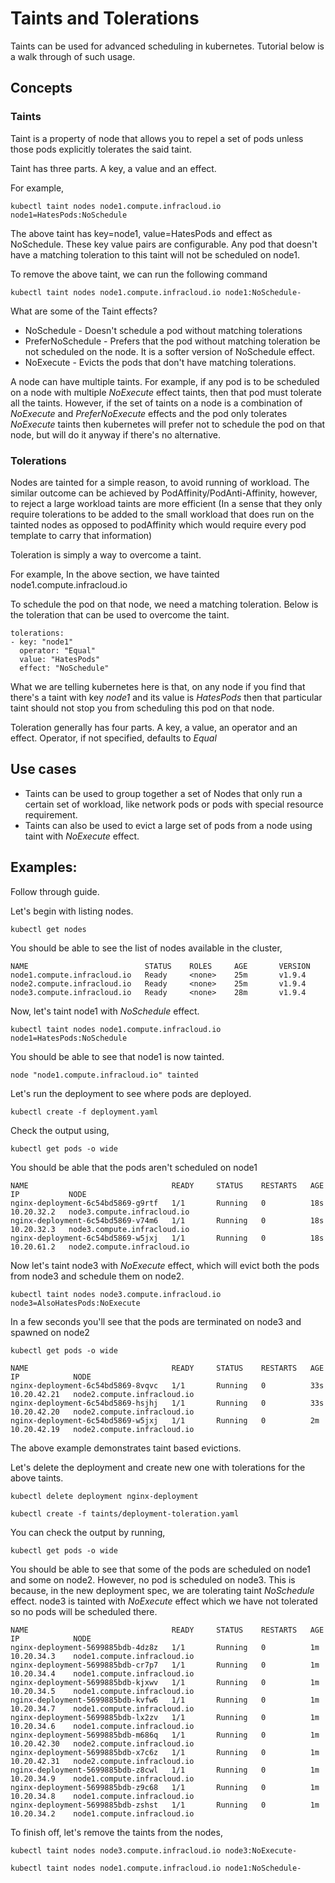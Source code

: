 # Taints and Tolerations
Taints can be used for advanced scheduling in kubernetes. Tutorial below is a walk through of such usage.

## Concepts

### Taints
Taint is a property of node that allows you to repel a set of pods unless those pods explicitly tolerates the said taint.

Taint has three parts. A key, a value and an effect.

For example,
```
kubectl taint nodes node1.compute.infracloud.io node1=HatesPods:NoSchedule
```
The above taint has key=node1, value=HatesPods and effect as NoSchedule. These key value pairs are configurable. Any pod that doesn't have a matching toleration to this taint will not be scheduled on node1.

To remove the above taint, we can run the following command
```
kubectl taint nodes node1.compute.infracloud.io node1:NoSchedule-
```

What are some of the Taint effects?
* NoSchedule - Doesn't schedule a pod without matching tolerations
* PreferNoSchedule - Prefers that the pod without matching toleration be not scheduled on the node. It is a softer version of NoSchedule effect.
* NoExecute - Evicts the pods that don't have matching tolerations.

A node can have multiple taints.
For example, if any pod is to be scheduled on a node with multiple *NoExecute* effect taints, then that pod must tolerate all the taints. However, if the set of taints on a node is a combination of *NoExecute* and *PreferNoExecute* effects and the pod only tolerates *NoExecute* taints then kubernetes will prefer not to schedule the pod on that node, but will do it anyway if there's no alternative.

### Tolerations
Nodes are tainted for a simple reason, to avoid running of workload. The similar outcome can be achieved by PodAffinity/PodAnti-Affinity, however, to reject a large workload taints are more efficient (In a sense that they only require tolerations to be added to the small workload that does run on the tainted nodes as opposed to podAffinity which would require every pod template to carry that information)

Toleration is simply a way to overcome a taint.

For example,
In the above section, we have tainted node1.compute.infracloud.io

To schedule the pod on that node, we need a matching toleration. Below is the toleration that can be used to overcome the taint.

```
tolerations:
- key: "node1"
  operator: "Equal"
  value: "HatesPods"
  effect: "NoSchedule"
```

What we are telling kubernetes here is that, on any node if you find that there's a taint with key *node1* and its value is *HatesPods* then that particular taint should not stop you from scheduling this pod on that node.

Toleration generally has four parts. A key, a value, an operator and an effect.
Operator, if not specified, defaults to *Equal*

## Use cases
* Taints can be used to group together a set of Nodes that only run a certain set of workload, like network pods or pods with special resource requirement.
* Taints can also be used to evict a large set of pods from a node using taint with *NoExecute* effect.

## Examples:
Follow through guide.

Let's begin with listing nodes.

```
kubectl get nodes
```
You should be able to see the list of nodes available in the cluster,
```
NAME                          STATUS    ROLES     AGE       VERSION
node1.compute.infracloud.io   Ready     <none>    25m       v1.9.4
node2.compute.infracloud.io   Ready     <none>    25m       v1.9.4
node3.compute.infracloud.io   Ready     <none>    28m       v1.9.4
```

Now, let's taint node1 with *NoSchedule* effect.
```
kubectl taint nodes node1.compute.infracloud.io node1=HatesPods:NoSchedule
```

You should be able to see that node1 is now tainted.
```
node "node1.compute.infracloud.io" tainted
```

Let's run the deployment to see where pods are deployed.
```
kubectl create -f deployment.yaml
```

Check the output using,
```
kubectl get pods -o wide
```

You should be able that the pods aren't scheduled on node1
```
NAME                                READY     STATUS    RESTARTS   AGE       IP           NODE
nginx-deployment-6c54bd5869-g9rtf   1/1       Running   0          18s       10.20.32.2   node3.compute.infracloud.io
nginx-deployment-6c54bd5869-v74m6   1/1       Running   0          18s       10.20.32.3   node3.compute.infracloud.io
nginx-deployment-6c54bd5869-w5jxj   1/1       Running   0          18s       10.20.61.2   node2.compute.infracloud.io
```

Now let's taint node3 with *NoExecute* effect, which will evict both the pods from node3 and schedule them on node2.
```
kubectl taint nodes node3.compute.infracloud.io node3=AlsoHatesPods:NoExecute
```

In a few seconds you'll see that the pods are terminated on node3 and spawned on node2
```
kubectl get pods -o wide

NAME                                READY     STATUS    RESTARTS   AGE       IP            NODE
nginx-deployment-6c54bd5869-8vqvc   1/1       Running   0          33s       10.20.42.21   node2.compute.infracloud.io
nginx-deployment-6c54bd5869-hsjhj   1/1       Running   0          33s       10.20.42.20   node2.compute.infracloud.io
nginx-deployment-6c54bd5869-w5jxj   1/1       Running   0          2m        10.20.42.19   node2.compute.infracloud.io
```

The above example demonstrates taint based evictions.

Let's delete the deployment and create new one with tolerations for the above taints.
```
kubectl delete deployment nginx-deployment
```

```
kubectl create -f taints/deployment-toleration.yaml
```

You can check the output by running,
```
kubectl get pods -o wide
```

You should be able to see that some of the pods are scheduled on node1 and some on node2. However, no pod is scheduled on node3. This is because, in the new deployment spec, we are tolerating taint *NoSchedule* effect. node3 is tainted with *NoExecute* effect which we have not tolerated so no pods will be scheduled there.

```
NAME                                READY     STATUS    RESTARTS   AGE       IP            NODE
nginx-deployment-5699885bdb-4dz8z   1/1       Running   0          1m        10.20.34.3    node1.compute.infracloud.io
nginx-deployment-5699885bdb-cr7p7   1/1       Running   0          1m        10.20.34.4    node1.compute.infracloud.io
nginx-deployment-5699885bdb-kjxwv   1/1       Running   0          1m        10.20.34.5    node1.compute.infracloud.io
nginx-deployment-5699885bdb-kvfw6   1/1       Running   0          1m        10.20.34.7    node1.compute.infracloud.io
nginx-deployment-5699885bdb-lx2zv   1/1       Running   0          1m        10.20.34.6    node1.compute.infracloud.io
nginx-deployment-5699885bdb-m686q   1/1       Running   0          1m        10.20.42.30   node2.compute.infracloud.io
nginx-deployment-5699885bdb-x7c6z   1/1       Running   0          1m        10.20.42.31   node2.compute.infracloud.io
nginx-deployment-5699885bdb-z8cwl   1/1       Running   0          1m        10.20.34.9    node1.compute.infracloud.io
nginx-deployment-5699885bdb-z9c68   1/1       Running   0          1m        10.20.34.8    node1.compute.infracloud.io
nginx-deployment-5699885bdb-zshst   1/1       Running   0          1m        10.20.34.2    node1.compute.infracloud.io
```

To finish off, let's remove the taints from the nodes,
```
kubectl taint nodes node3.compute.infracloud.io node3:NoExecute-
```
```
kubectl taint nodes node1.compute.infracloud.io node1:NoSchedule-
```